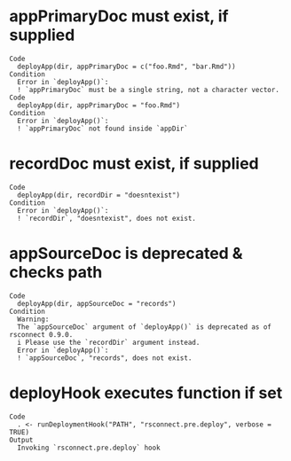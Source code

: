 # appPrimaryDoc must exist, if supplied

    Code
      deployApp(dir, appPrimaryDoc = c("foo.Rmd", "bar.Rmd"))
    Condition
      Error in `deployApp()`:
      ! `appPrimaryDoc` must be a single string, not a character vector.
    Code
      deployApp(dir, appPrimaryDoc = "foo.Rmd")
    Condition
      Error in `deployApp()`:
      ! `appPrimaryDoc` not found inside `appDir`

# recordDoc must exist, if supplied

    Code
      deployApp(dir, recordDir = "doesntexist")
    Condition
      Error in `deployApp()`:
      ! `recordDir`, "doesntexist", does not exist.

# appSourceDoc is deprecated & checks path

    Code
      deployApp(dir, appSourceDoc = "records")
    Condition
      Warning:
      The `appSourceDoc` argument of `deployApp()` is deprecated as of rsconnect 0.9.0.
      i Please use the `recordDir` argument instead.
      Error in `deployApp()`:
      ! `appSourceDoc`, "records", does not exist.

# deployHook executes function if set

    Code
      . <- runDeploymentHook("PATH", "rsconnect.pre.deploy", verbose = TRUE)
    Output
      Invoking `rsconnect.pre.deploy` hook

